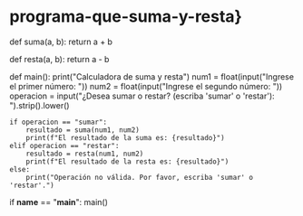 # programa-que-suma-y-resta}
def suma(a, b):
    return a + b

def resta(a, b):
    return a - b

def main():
    print("Calculadora de suma y resta")
    num1 = float(input("Ingrese el primer número: "))
    num2 = float(input("Ingrese el segundo número: "))
    operacion = input("¿Desea sumar o restar? (escriba 'sumar' o 'restar'): ").strip().lower()

    if operacion == "sumar":
        resultado = suma(num1, num2)
        print(f"El resultado de la suma es: {resultado}")
    elif operacion == "restar":
        resultado = resta(num1, num2)
        print(f"El resultado de la resta es: {resultado}")
    else:
        print("Operación no válida. Por favor, escriba 'sumar' o 'restar'.")

if __name__ == "__main__":
    main()
